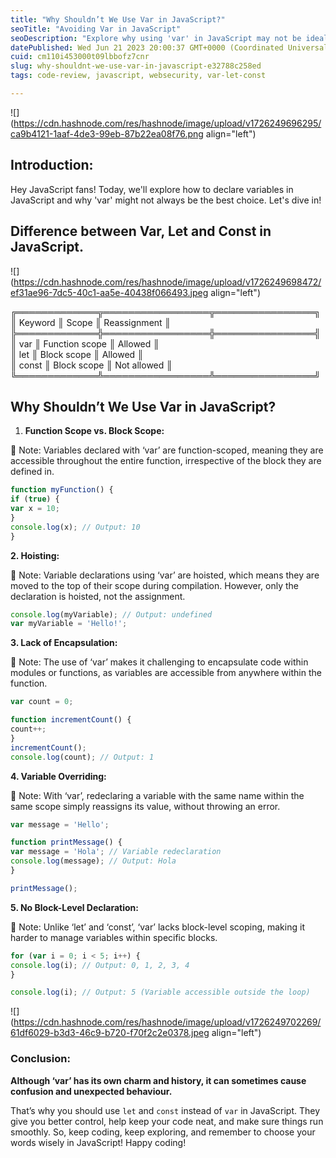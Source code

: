 ```yaml
---
title: "Why Shouldn’t We Use Var in JavaScript?"
seoTitle: "Avoiding Var in JavaScript"
seoDescription: "Explore why using 'var' in JavaScript may not be ideal due to scope, hoisting, encapsulation, and other issues"
datePublished: Wed Jun 21 2023 20:00:37 GMT+0000 (Coordinated Universal Time)
cuid: cm110i453000t09lbbofz7cnr
slug: why-shouldnt-we-use-var-in-javascript-e32788c258ed
tags: code-review, javascript, websecurity, var-let-const

---
```


![](https://cdn.hashnode.com/res/hashnode/image/upload/v1726249696295/ca9b4121-1aaf-4de3-99eb-87b22ea08f76.png align="left")

## **Introduction:**

Hey JavaScript fans! Today, we'll explore how to declare variables in JavaScript and why 'var' might not always be the best choice. Let's dive in!

## Difference between Var, Let and Const in JavaScript.

![](https://cdn.hashnode.com/res/hashnode/image/upload/v1726249698472/ef31ae96-7dc5-40c1-aa5e-40438f066493.jpeg align="left")

╔═════════════╦═════════════════╦════════════════╗  
║ Keyword ║ Scope ║ Reassignment ║  
╠═════════════╬═════════════════╬════════════════╣  
║ var ║ Function scope ║ Allowed ║  
║ let ║ Block scope ║ Allowed ║  
║ const ║ Block scope ║ Not allowed ║  
╚═════════════╩═════════════════╩════════════════╝

## Why Shouldn’t We Use Var in JavaScript?

1. **Function Scope vs. Block Scope:**
    

📝 Note: Variables declared with ‘var’ are function-scoped, meaning they are accessible throughout the entire function, irrespective of the block they are defined in.

```javascript
function myFunction() {
if (true) {
var x = 10;
}
console.log(x); // Output: 10
}
```

**2\. Hoisting:**

📝 Note: Variable declarations using ‘var’ are hoisted, which means they are moved to the top of their scope during compilation. However, only the declaration is hoisted, not the assignment.

```javascript
console.log(myVariable); // Output: undefined
var myVariable = 'Hello!';
```

**3\. Lack of Encapsulation:**

📝 Note: The use of ‘var’ makes it challenging to encapsulate code within modules or functions, as variables are accessible from anywhere within the function.

```javascript
var count = 0;

function incrementCount() {
count++;
}
incrementCount();
console.log(count); // Output: 1
```

**4\. Variable Overriding:**

📝 Note: With ‘var’, redeclaring a variable with the same name within the same scope simply reassigns its value, without throwing an error.

```javascript
var message = 'Hello';

function printMessage() {
var message = 'Hola'; // Variable redeclaration
console.log(message); // Output: Hola
}

printMessage();
```

**5\. No Block-Level Declaration:**

📝 Note: Unlike ‘let’ and ‘const’, ‘var’ lacks block-level scoping, making it harder to manage variables within specific blocks.

```javascript
for (var i = 0; i < 5; i++) {
console.log(i); // Output: 0, 1, 2, 3, 4
}

console.log(i); // Output: 5 (Variable accessible outside the loop)
```

![](https://cdn.hashnode.com/res/hashnode/image/upload/v1726249702269/61df6029-b3d3-46c9-b720-f70f2c2e0378.jpeg align="left")

### **Conclusion:**

**Although ‘var’ has its own charm and history, it can sometimes cause confusion and unexpected behaviour.**

That’s why you should use `let` and `const` instead of `var` in JavaScript. They give you better control, help keep your code neat, and make sure things run smoothly. So, keep coding, keep exploring, and remember to choose your words wisely in JavaScript! Happy coding!